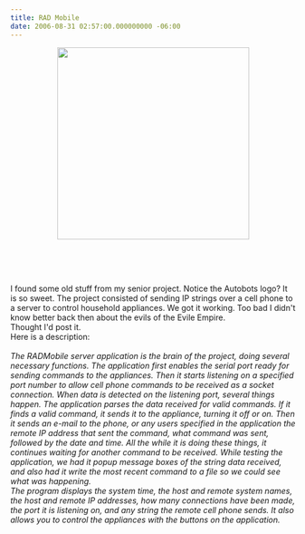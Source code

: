 ```yaml
---
title: RAD Mobile
date: 2006-08-31 02:57:00.000000000 -06:00
---
```

<a href="/images/old/230155799_4615e0dc84.jpg?v=0"><img style="display:block; margin:0px auto 10px; text-align:center;cursor:pointer; cursor:hand;width: 339px;" src="/images/old/230155799_4615e0dc84.jpg?v=0" border="0" alt="" /></a><br /><br /><br /><br />I found some old stuff from my senior project.  Notice the Autobots logo?  It is so sweet.  The project consisted of sending IP strings over a cell phone to a server to control household appliances.  We got it working.  Too bad I didn't know better back then about the evils of the Evile Empire.    <br />Thought I'd post it.<br />Here is a description:<br /><br /><em>The RADMobile server application is the brain of the project, doing several necessary functions.  The application first enables the serial port ready for sending commands to the appliances.  Then it starts listening on a specified port number to allow cell phone commands to be received as a socket connection.  When data is detected on the listening port, several things happen.  The application parses the data received for valid commands.  If it finds a valid command, it sends it to the appliance, turning it off or on.  Then it sends an e-mail to the phone, or any users specified in the application the remote IP address that sent the command, what command was sent, followed by the date and time.  All the while it is doing these things, it continues waiting for another command to be received.  While testing the application, we had it popup message boxes of the string data received, and also had it write the most recent command to a file so we could see what was happening.<br />The program displays the system time, the host and remote system names, the host and remote IP addresses, how many connections have been made, the port it is listening on, and any string the remote cell phone sends.  It also allows you to control the appliances with the buttons on the application.</em>
